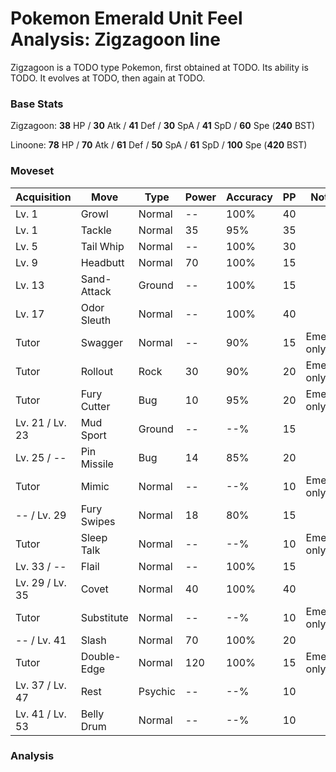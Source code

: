 # Pokemon Emerald Unit Feel Analysis: Zigzagoon line

Zigzagoon is a TODO type Pokemon, first obtained at TODO. Its ability is TODO. It evolves at TODO, then again at TODO.

### Base Stats

Zigzagoon: **38** HP / **30** Atk / **41** Def / **30** SpA / **41** SpD / **60** Spe (**240** BST)

Linoone: **78** HP / **70** Atk / **61** Def / **50** SpA / **61** SpD / **100** Spe (**420** BST)

### Moveset

|Acquisition    |Move       |Type   |Power|Accuracy|PP |Notes                    |
|---            |---        |---    |---  |---     |---|---                      |
|Lv. 1          |Growl      |Normal |--   |100%    |40 |                         |
|Lv. 1          |Tackle     |Normal |35   |95%     |35 |                         |
|Lv. 5          |Tail Whip  |Normal |--   |100%    |30 |                         |
|Lv. 9          |Headbutt   |Normal |70   |100%    |15 |                         |
|Lv. 13         |Sand-Attack|Ground |--   |100%    |15 |                         |
|Lv. 17         |Odor Sleuth|Normal |--   |100%    |40 |                         |
|Tutor          |Swagger    |Normal |--   |90%     |15 |Emerald only             |
|Tutor          |Rollout    |Rock   |30   |90%     |20 |Emerald only             |
|Tutor          |Fury Cutter|Bug    |10   |95%     |20 |Emerald only             |
|Lv. 21 / Lv. 23|Mud Sport  |Ground |--   |--%     |15 |                         |
|Lv. 25 / --    |Pin Missile|Bug    |14   |85%     |20 |                         |
|Tutor          |Mimic      |Normal |--   |--%     |10 |Emerald only             |
|-- / Lv. 29    |Fury Swipes|Normal |18   |80%     |15 |                         |
|Tutor          |Sleep Talk |Normal |--   |--%     |10 |Emerald only             |
|Lv. 33 / --    |Flail      |Normal |--   |100%    |15 |                         |
|Lv. 29 / Lv. 35|Covet      |Normal |40   |100%    |40 |                         |
|Tutor          |Substitute |Normal |--   |--%     |10 |Emerald only             |
|-- / Lv. 41    |Slash      |Normal |70   |100%    |20 |                         |
|Tutor          |Double-Edge|Normal |120  |100%    |15 |Emerald only             |
|Lv. 37 / Lv. 47|Rest       |Psychic|--   |--%     |10 |                         |
|Lv. 41 / Lv. 53|Belly Drum |Normal |--   |--%     |10 |                         |

### Analysis